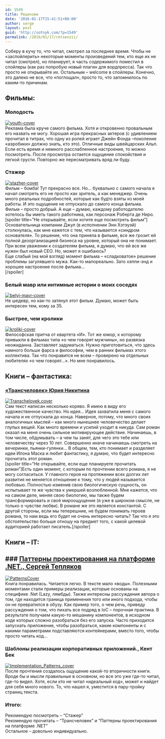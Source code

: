 ```yaml
---
id: 1549
title: Рецензии
date: '2016-01-17T15:41:51+00:00'
author: serge
layout: post
guid: 'http://sotnyk.com/?p=1549'
permalink: /2016/01/17/retsenzii/
---
```


Соберу в кучу то, что читал, смотрел за последнее время. Чтобы не «заспойлерить» некоторые моменты произведений тем, кто еще их не читал (смотрел), но планирует, я часть содержимого поместил в спойлеры (как раз попробую новый плагин для вордпресса). Так что просто не открывайте их. Остальным – welcome в спойлеры. Конечно, это далеко не все, что «поглощал», просто то, что запомнилось по каким-то причинам.

## Фильмы:

### Молодость

[![youth-cover](https://sotnyk.github.io/wp-content/uploads/2016/01/youth-cover-225x300.jpg)](https://sotnyk.github.io/wp-content/uploads/2016/01/youth-cover.jpg)  
Реклама была круче самого фильма. Хотя и откровенно провальным его назвать не могу. Хорошая игра прекрасных актеров (с удивлением прочитал в титрах, что одну из ролей играет Джейн Фонда –поколение «аэробики» должно знать, кто это). Отличные виды швейцарских Альп. Если есть время и немного расслабленное настроение, то можно посмотреть. После просмотра остается ощущение спокойствия и легкой грусти. Повторно же пересматривать вряд ли буду.

### Стажер

[![stazher-cover](https://sotnyk.github.io/wp-content/uploads/2016/01/stazher-cover-200x300.jpg)](https://sotnyk.github.io/wp-content/uploads/2016/01/stazher-cover.jpg)  
Фильм – бомба! Тут прекрасно все. Но… буквально с самого начала я начал смотреть его не просто как зритель, а как менеджер. Очень много реальных подробностей, которые как будто взяты из моей работы. И это ощущение не отпускало до самого конца фильма.  
Фильм – просто добрый. А еще – думаю, каждому работодателю хотелось бы иметь такого работника, как персонаж Роберта де Ниро.  
\[spoiler title=”Не открывайте, если хотите еще посмотреть фильм”\] Основательница компании Джул (в исполнении Энн Хэтэуэй) столкнулась, как мне кажется с тем, что называется «синдром основателя». То решение, что она приняла в фильме, все же грозит ей полной дезорганизацией бизнеса на уровне, который она не понимает. При всем уважении к создателям фильма, я думаю, что ей все же нужен был новый CEO. Но, может я ошибаюсь?  
Еще слабый (на мой взгляд) момент фильма – «сладковатое» решение проблемы загулявшего мужа. Как-то малореально. Зато хэппи-энд и хорошее настроение после фильма…  
\[/spoiler\]

### Белый мавр или интимные истории о моих соседях

[![belyj-mavr-cover](https://sotnyk.github.io/wp-content/uploads/2016/01/belyj-mavr-cover-212x300.jpg)](https://sotnyk.github.io/wp-content/uploads/2016/01/belyj-mavr-cover.jpg)  
Не шедевр, но как-то затянул этот фильм. Думаю, может быть интересен тем, кому за 35.

### Быстрее, чем кролики

[![kroliki-cover](https://sotnyk.github.io/wp-content/uploads/2016/01/kroliki-cover-207x300.jpg)](https://sotnyk.github.io/wp-content/uploads/2016/01/kroliki-cover.jpg)  
Философская притча от квартета «И». Тот же юмор, к которому привыкли в фильмах типа «о чем говорят мужчины», но развязка неожиданна. Заставляет задуматься. Нужно приготовиться, что здесь намного больше фарса и философии, чем в ранних фильмах этого коллектива. Так что понравится не всем – проверено на отдельных любителях «о чем говорят…». Но мне понравилось.

## Книги – фантастика:

### [«Трансчеловек» Юрия Никитина](https://ru.wikipedia.org/wiki/%D0%A2%D1%80%D0%B0%D0%BD%D1%81%D1%87%D0%B5%D0%BB%D0%BE%D0%B2%D0%B5%D0%BA_(%D1%80%D0%BE%D0%BC%D0%B0%D0%BD))

[![Transchelovek.cover](https://sotnyk.github.io/wp-content/uploads/2016/01/Transchelovek.cover_-191x300.jpg)](https://sotnyk.github.io/wp-content/uploads/2016/01/Transchelovek.cover_.jpg)  
Сам текст написан несколько коряво. Я имею в виду его художественное качество. Но идея… Идея захватила меня с самого начала и не отпускала до конца. Наверное, потому, что много своих аналогичных мыслей – как много нынешнее человечество делает глупых вещей. Как много времени и усилий уходит в никуда. Сам роман оказал на меня очень сильное мотивирующее действие. Начинаешь, в том числе, обдумывать – а чем ты занят, для чего это тебе или человечеству через 10 лет. Совершенно иначе начинаешь смотреть на вечеринки, пьянки-гулянки… В общем, тем, кто понимает и разделяет идеи Илона Маска и любит фантастику, я думаю, что будет интересно прочитать этот роман.  
\[spoiler title=”Не открывайте, если еще планируете прочитать роман”\]Есть один момент, с которым по прочтении всего романа, я не могу согласиться. У главного героя на протяжении всех долгих лет развития не меняется отношение к тому, что у людей называется любовью. Полностью изменив свою биологическую сущность, он испытывает те же чувства к умершей возлюбленной. Мне кажется, что на самом деле, меняя свою биологию, мы также будем трансформировать и своё мироощущение (я уже в широком смысле, не только о чувстве любви). В романе же это является константой. С другой стороны, если мы теперешние, не будем понимать героев романа, то нам ведь его будет не очень интересно читать? Так что я это обстоятельство больше отношу на предмет того, с какой целевой аудиторией работает писатель.\[/spoiler\]

## Книги – IT:

## ### [Паттерны проектирования на платформе .NET., Сергей Тепляков](http://sergeyteplyakov.blogspot.com/2016/01/retrospective-2015.html)



[![PatternsCover](https://sotnyk.github.io/wp-content/uploads/2016/01/PatternsCover-211x300.jpg)](https://sotnyk.github.io/wp-content/uploads/2016/01/PatternsCover.jpg)  
Книга понравилась. Читается легко. В тексте мало «воды». Полезными моментами стали примеры реализации, которые основаны на специфике .Net (Lazy, лямбды). Также интересны рассуждения автора о том, где находится граница применения того или иного подхода, чтобы он не превратился в обузу. Как пример того, о чем речь, приведу рассуждения о том, что пихать все подряд в IoC – порочная практика. В результате получаем какую-то мешанину компонентов, в исходном коде которых сложно разобраться без его запуска. Часто приходится запускать приложение, чтобы разобраться, какие компоненты и с какими параметрами подставляются контейнерами, вместо того, чтобы просто читать код…

### Шаблоны реализации корпоративных приложений., Кент Бек

[![Implementation_Patterns_cover](https://sotnyk.github.io/wp-content/uploads/2016/01/Implementation_Patterns_cover-214x300.jpg)](https://sotnyk.github.io/wp-content/uploads/2016/01/Implementation_Patterns_cover.jpg)  
После прочтения создалось ощущение какой-то вторичности книги. Вроде бы и мысли правильные в основном, но все это уже где-то читал, где-то видел. Хотя, если кто не читал «идеальный код», может и найдет для себя много нового. То, что нашел я, уместится в пару-тройку страниц текста.

### Итого:

Рекомендую посмотреть – “Стажер”  
Рекомендую прочитать – “Трансчеловек” и “Паттерны проектирования на платформе .NET”  
Остальное – довольно индивидуально.